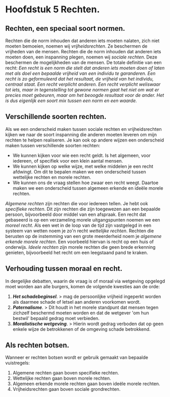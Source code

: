 # Hoofdstuk 5 Rechten.

<!-- toc -->


## Rechten, een speciaal soort normen.

Rechten die de norm inhouden dat anderen iets moeten nalaten, zich niet moeten bemoeien, noemen wij *vrijheidsrechten*. Ze beschermen de vrijheden van de mensen. Rechten die de norm inhouden dat anderen iets moeten doen, een inspanning plegen, noemen wij *sociale rechten*. Deze beschermen de mogelijkheden van de mensen. De totale definitie van een recht: *Een recht is een norm die stelt dat anderen iets moeten doen of laten met als doel een bepaalde vrijheid van een individu te garanderen. Een recht is zo geformuleerd dat het resultaat, de vrijheid van het individu, centraal staat. Een recht verplicht anderen.
Een recht verplicht weliswaar tot iets, maar in tegenstelling tot gewone normen gaat het niet om wat er precies moet gebeuren, maar om het beoogde resultaat voor de ander. Het is dus eigenlijk een soort mix tussen een norm en een waarde.*

## Verschillende soorten rechten.
Als we een onderscheid maken tussen sociale rechten en vrijheidsrechten kijken we naar de soort inspanning die anderen moeten leveren om mijn rechten te helpen realiseren. Je kan ook op andere wijzen een onderscheid maken tussen verschillende soorten rechten:
- We kunnen kijken voor wie een recht geldt. Is het algemeen, voor iedereen, of specifiek voor een klein aantal mensen.
- We kunnen kijken op welke wijze, met welke middelen je een recht afdwingt. Om dit te bepalen maken we een onderscheid tussen wettelijke rechten en morele rechten.
- We kunnen ons de vraag stellen hoe zwaar een recht weegt. Daartoe maken we een onderscheid tussen algemeen erkende en ideële morele rechten.

*Algemene rechten* zijn rechten die voor iedereen tellen. Je hebt ook *specifieke rechten*. Dit zijn rechten die zijn toegewezen aan een bepaalde persoon, bijvoorbeeld door middel van een afspraak. Een recht dat gebaseerd is op een verzameling morele uitgangspunten noemen we een *moreel recht*. Als een wet in de loop van de tijd zijn vastgelegd in een systeem van wetten noem je zo'n recht *wettelijke rechten*. Rechten die berusten op de instemming van een grote meerderheid noem je *algemene erkende morele rechten*. Een voorbeeld hiervan is recht op een huis of onderwijs. *Ideele rechten* zijn morele rechten die geen brede erkenning genieten, bijvoorbeeld het recht om een leegstaand pand te kraken.

## Verhouding tussen moraal en recht.
In dergelijke debatten, waarin de vraag is of moraal via wetgeving opgelegd moet worden aan alle burgers, komen de volgende kwesties aan de orde:
1. ***Het schadebeginsel***. > mag de persoonlijke vrijheid ingeperkt worden als daarmee schade of letsel aan anderen voorkomen wordt.
2. ***Paternalisme***. > Dit houdt in het morele standpunt dat mensen tegen zichzelf beschermd moeten worden en dat de wetgever 'om hun bestwil' bepaald gedrag moet verbieden.
3. ***Moralistische wetgeving***. > Hierin wordt gedrag verboden dat op geen enkele wijze de betrokkenen of de omgeving schade betrokkend.

## Als rechten botsen.
Wanneer er rechten botsen wordt er gebruik gemaakt van bepaalde vuistregels:
1. Algemene rechten gaan boven specifieke rechten.
2. Wettelijke rechten gaan boven morele rechten.
3. Algemeen erkende morele rechten gaan boven ideële morele rechten.
4. Vrijheidsrechten gaan boven sociale grondrechten.

